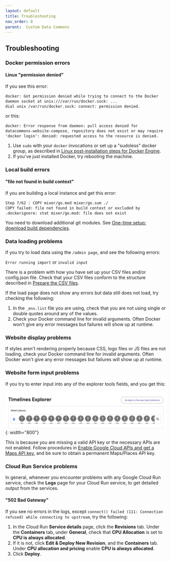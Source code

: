 ```yaml
---
layout: default
title: Troubleshooting
nav_order: 8
parent:  Custom Data Commons
---
```


## Troubleshooting

### Docker permission errors

#### Linux "permission denied"

If you see this error:

```
docker: Got permission denied while trying to connect to the Docker daemon socket at unix:///var/run/docker.sock: ...
dial unix /var/run/docker.sock: connect: permission denied.
```
or this:

```
docker: Error response from daemon: pull access denied for datacommons-website-compose, repository does not exist or may require 'docker login': denied: requested access to the resource is denied.
```

1. Use `sudo` with your `docker` invocations or set up a "sudoless" docker group, as described in [Linux post-installation steps for Docker Engine](https://docs.docker.com/engine/install/linux-postinstall/).
1. If you've just installed Docker, try rebooting the machine.


### Local build errors

#### "file not found in build context"

If you are building a local instance and get this error:

```
Step 7/62 : COPY mixer/go.mod mixer/go.sum ./  
COPY failed: file not found in build context or excluded by .dockerignore: stat mixer/go.mod: file does not exist
```

You need to download additional git modules. See [One-time setup: download build dependencies](build_repo.md#download_deps).

### Data loading problems

If you try to load data using the `/admin page`, and see the following errors:

`Error running import` or  `invalid input`

There is a problem with how you have set up your CSV files and/or config.json file. Check that your CSV files conform to the structure described in [Prepare the CSV files](custom_data.md#prepare-csv).

If the load page does not show any errors but data still does not load, try checking the following:

1. In the `_env.list` file you are using, check that you are not using single or double quotes around any of the values.
1. Check your Docker command line for invalid arguments. Often Docker won't give any error messages but failures will show up at runtime.

### Website display problems

If styles aren't rendering properly because CSS, logo files or JS files are not loading, check your Docker command line for invalid arguments. Often Docker won't give any error messages but failures will show up at runtime.

### Website form input problems

If you try to enter input into any of the explorer tools fields, and you get this:

![screenshot_troubleshoot](/assets/images/custom_dc/customdc_screenshot7.png){: width="800"}

This is because you are missing a valid API key or the necessary APIs are not enabled. Follow procedures in [Enable Google Cloud APIs and get a Maps API key](quickstart.md#maps-key), and be sure to obtain a permanent Maps/Places API key.

### Cloud Run Service problems

In general, whenever you encounter problems with any Google Cloud Run service, check the **Logs** page for your Cloud Run service, to get detailed output from the services. 

#### "502 Bad Gateway" 

If you see no errors in the logs, except `connect() failed (111: Connection refused) while connecting to upstream`, try the following:

1. In the Cloud Run **Service details** page, click the **Revisions** tab. Under the **Containers** tab, under **General**, check that **CPU Allocation** is set to **CPU is always allocated**. 
1. If it is not, click **Edit & Deploy New Revision**, and the **Containers** tab. Under **CPU allocation and pricing** enable **CPU is always allocated**. 
1. Click **Deploy**. 